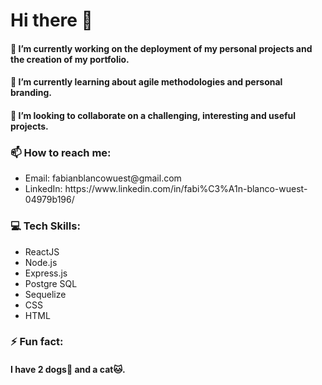 ### <h1>Hi there 👋</h1>

<!--
**fabianblancowuest/fabianblancowuest** is a ✨ _special_ ✨ repository because its `README.md` (this file) appears on your GitHub profile.
Here are some ideas to get you started:
🤔 I’m looking for help with ...
💬 Ask me about ...
-->

<h4>🔭 I’m currently working on the deployment of my personal projects and the creation of my portfolio.</h4>
<h4>🌱 I’m currently learning about agile methodologies and personal branding.</h4>
<h4>👯 I’m looking to collaborate on a challenging, interesting and useful projects.</h4>

<h3>📫 How to reach me:</h3>
<ul>
<li>Email: fabianblancowuest@gmail.com</li>
<li>LinkedIn: https://www.linkedin.com/in/fabi%C3%A1n-blanco-wuest-04979b196/</li>
</ul>
  
<h3>💻 Tech Skills:</h3>
<ul>
  <li>ReactJS</li>
  <li>Node.js</li>
  <li>Express.js</li>
  <li>Postgre SQL</li>
  <li>Sequelize</li>
  <li>CSS</li>
  <li>HTML</li>
</ul>

<h3>⚡ Fun fact:</h3>
<h4>I have 2 dogs🐶 and a cat🐱.</h4>
